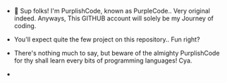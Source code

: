 - 👋 Sup folks! I'm PurplishCode, known as PurpleCode.. Very original indeed. Anyways, This GITHUB account will solely be my Journey of coding.
- You'll expect quite the few project on this repository.. Fun right?

- There's nothing much to say, but beware of the almighty PurplishCode for thy shall learn every bits of programming languages! Cya.
- 
<!---
PurplishCode/PurplishCode is a ✨ special ✨ repository because its `README.md` (this file) appears on your GitHub profile.
You can click the Preview link to take a look at your changes.
--->
